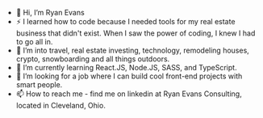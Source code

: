 - 👋 Hi, I’m Ryan Evans
- ⚡  I learned how to code because I needed tools for my real estate business that didn't exist. When I saw the power of coding, I knew I had to go all in.
- 👀 I’m into travel, real estate investing, technology, remodeling houses, crypto, snowboarding and all things outdoors. 
- 🌱 I’m currently learning React.JS, Node.JS, SASS, and TypeScript.
- 💞️ I’m looking for a job where I can build cool front-end projects with smart people.
- 📫 How to reach me - find me on linkedin at Ryan Evans Consulting, located in Cleveland, Ohio.

<!---
ryanevans253/ryanevans253 is a ✨ special ✨ repository because its `README.md` (this file) appears on your GitHub profile.
You can click the Preview link to take a look at your changes.
--->
